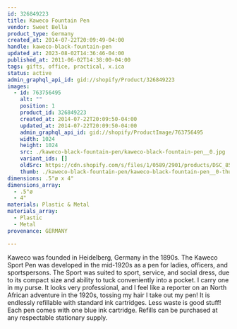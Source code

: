 ```yaml
---
id: 326849223
title: Kaweco Fountain Pen
vendor: Sweet Bella
product_type: Germany
created_at: 2014-07-22T20:09:49-04:00
handle: kaweco-black-fountain-pen
updated_at: 2023-08-02T14:36:46-04:00
published_at: 2011-06-02T14:38:00-04:00
tags: gifts, office, practical, x.ica
status: active
admin_graphql_api_id: gid://shopify/Product/326849223
images:
  - id: 763756495
    alt: ""
    position: 1
    product_id: 326849223
    created_at: 2014-07-22T20:09:50-04:00
    updated_at: 2014-07-22T20:09:50-04:00
    admin_graphql_api_id: gid://shopify/ProductImage/763756495
    width: 1024
    height: 1024
    src: ./kaweco-black-fountain-pen/kaweco-black-fountain-pen__0.jpg
    variant_ids: []
    oldSrc: https://cdn.shopify.com/s/files/1/0589/2901/products/DSC_8533.jpeg?v=1406074190
    thumb: ./kaweco-black-fountain-pen/kaweco-black-fountain-pen__0-thumb.jpg
dimensions: .5"ø x 4"
dimensions_array:
  - .5"ø
  - 4"
materials: Plastic & Metal
materials_array:
  - Plastic
  - Metal
provenance: GERMANY

---
```


Kaweco was founded in Heidelberg, Germany in the 1890s. The Kaweco Sport Pen was developed in the mid-1920s as a pen for ladies, officers, and sportspersons. The Sport was suited to sport, service, and social dress, due to its compact size and ability to tuck conveniently into a pocket. I carry one in my purse. It looks very professional, and I feel like a reporter on an North African adventure in the 1920s, tossing my hair I take out my pen! It is endlessly refillable with standard ink cartridges. Less waste is good stuff! Each pen comes with one blue ink cartridge. Refills can be purchased at any respectable stationary supply.